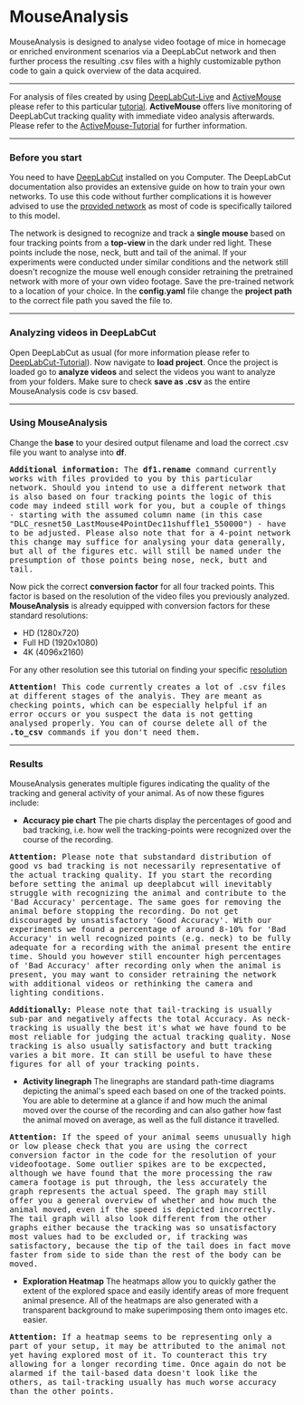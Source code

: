 # MouseAnalysis

MouseAnalysis is designed to analyse video footage of mice in homecage or enriched environment scenarios via a DeepLabCut network and then further process the resulting .csv files with a highly customizable python code to gain a quick overview of the data acquired.

---

For analysis of files created by using [DeepLabCut-Live](https://github.com/DeepLabCut/DeepLabCut-live-GUI) and [ActiveMouse](https://github.com/Lilli-K2/ActiveMouse-SFB1315/tree/main) please refer to this particular [tutorial](https://github.com/Lilli-K2/ActiveMouse-SFB1315/tree/main/Analysis).
<strong>ActiveMouse</strong> offers live monitoring of DeepLabCut tracking quality with immediate video analysis afterwards. Please refer to the [ActiveMouse-Tutorial](https://github.com/Lilli-K2/ActiveMouse-SFB1315/tree/main) for further information.

---

### Before you start

You need to have [DeepLabCut](https://github.com/DeepLabCut/DeepLabCut) installed on you Computer. The DeepLabCut documentation also provides an extensive guide on how to train your own networks.
To use this code without further complications it is however advised to use the [provided network](https://github.com/Lilli-K2/MouseAnalysis/tree/main/network) as most of code is specifically tailored to this model.

The network is designed to recognize and track a <strong>single mouse</strong> based on four tracking points from a <strong>top-view </strong> in the dark under red light. These points include the nose, neck, butt and tail of the animal. If your experiments were conducted under similar conditions and the network still doesn't recognize the mouse well enough consider retraining the pretrained network with more of your own video footage.
Save the pre-trained network to a location of your choice.
In the <strong>config.yaml</strong> file change the <strong>project path</strong> to the correct file path you saved the file to.

---

### Analyzing videos in DeepLabCut

Open DeepLabCut as usual (for more information please refer to [DeepLabCut-Tutorial](https://deeplabcut.github.io/DeepLabCut/docs/standardDeepLabCut_UserGuide.html)).
Now navigate to <strong>load project</strong>. Once the project is loaded go to <strong>analyze videos</strong> and select the videos you want to analyze from your folders. Make sure to check <strong>save as .csv</strong> as the entire MouseAnalysis code is csv based.

---

### Using MouseAnalysis

Change the <strong>base</strong> to your desired output filename and load the correct .csv file you want to analyse into <strong>df</strong>.
</p>
<kbd>
<strong>Additional information:</strong>
The <strong>df1.rename</strong> command currently works with files provided to you by this particular network. Should you intend to use a different network that is also based on four tracking points the logic of this code may indeed still work for you, but a couple of things - starting with the assumed column name (in this case "DLC_resnet50_LastMouse4PointDec11shuffle1_550000") - have to be adjusted.
Please also note that for a 4-point network this change may suffice for analysing your data generally, but all of the figures etc. will still be named under the presumption of those points being nose, neck, butt and tail.
</kbd>
</p>

Now pick the correct <strong>conversion factor</strong> for all four tracked points. This factor is based on the resolution of the video files you previously analyzed. 
<strong>MouseAnalysis</strong> is already equipped with conversion factors for these standard resolutions:
- HD (1280x720)
- Full HD (1920x1080)
- 4K (4096x2160)

For any other resolution see this tutorial on finding your specific [resolution](https://github.com/Lilli-K2/ActiveMouse/tree/main/Resolution)
<p>
<kbd>
<strong>Attention!</strong>
This code currently creates a lot of .csv files at different stages of the analyis. They are meant as checking points, which can be especially helpful if an error occurs or you suspect the data is not getting analysed properly. You can of course delete all of the <strong>.to_csv</strong> commands if you don't need them.
</kbd>
</p>

---

### Results

MouseAnalysis generates multiple figures indicating the quality of the tracking and general activity of your animal.
As of now these figures include:

- <strong>Accuracy pie chart</strong> The pie charts display the percentages of good and bad tracking, i.e. how well the tracking-points were recognized over the course of the recording.
  
</p>
<kbd>
<strong>Attention:</strong>
Please note that substandard distribution of good vs bad tracking is not necessarily representative of the actual tracking quality. If you start the recording before setting the animal up deeplabcut will inevitably struggle with recognizing the animal and contribute to the 'Bad Accuracy' percentage. The same goes for removing the animal before stopping the recording. Do not get discouraged by unsatisfactory 'Good Accuracy'. With our experiments  we found a percentage of around 8-10% for 'Bad Accuracy' in well recognized points (e.g. neck) to be fully adequate for a recording with the animal present the entire time. Should you however still encounter high percentages of 'Bad Accuracy' after recording only when the animal is present, you may want to consider retraining the network with additional videos or rethinking the camera and lighting conditions.
</kbd>
</p>

</p>
<kbd>
<strong>Additionally:</strong>
Please note that tail-tracking is usually sub-par and negatively affects the total Accuracy. As neck-tracking is usually the best it's what we have found to be most reliable for judging the actual tracking quality. Nose tracking is also usually satisfactory and butt tracking varies a bit more. It can still be useful to have these figures for all of your tracking points.
</kbd>
</p>

- <strong>Activity linegraph</strong> The linegraphs are standard path-time diagrams depicting the animal's speed each based on one of the tracked points. You are able to determine at a glance if and how much the animal moved over the course of the recording and can also gather how fast the animal moved on average, as well as the full distance it travelled.

</p>
<kbd>
<strong>Attention:</strong>
If the speed of your animal seems unusually high or low please check that you are using the correct conversion factor in the code for the resolution of your videofootage. Some outlier spikes are to be excpected, although we have found that the more processing the raw camera footage is put through, the less accurately the graph represents the actual speed. The graph may still offer you a general overview of whether and how much the animal moved, even if the speed is depicted incorrectly.
The tail graph will also look different from the other graphs either because the tracking was so unsatisfactory most values had to be excluded or, if tracking was satisfactory, because the tip of the tail does in fact move faster from side to side than the rest of the body can be moved.
</kbd>
</p>

- <strong>Exploration Heatmap</strong> The heatmaps allow you to quickly gather the extent of the explored space and easily identify areas of more frequent animal presence. All of the heatmaps are also generated with a transparent background to make superimposing them onto images etc. easier.

</p>
<kbd>
<strong>Attention:</strong>
If a heatmap seems to be representing only a part of your setup, it may be attributed to the animal not yet having explored most of it. To counteract this try allowing for a longer recording time. Once again do not be alarmed if the tail-based data doesn't look like the others, as tail-tracking usually has much worse accuracy than the other points.
</kbd>
</p>


